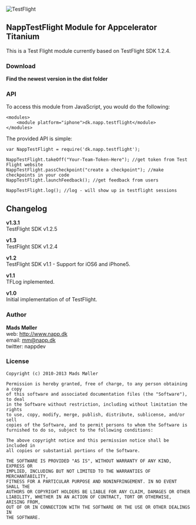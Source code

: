 ![TestFlight](https://s3.amazonaws.com/github-ds/TestFlight.png)

## NappTestFlight Module for Appcelerator Titanium 

This is a Test Flight module currently based on TestFlight SDK 1.2.4. 


### Download

**Find the newest version in the dist folder** 

### API

To access this module from JavaScript, you would do the following:

	<modules>
        <module platform="iphone">dk.napp.testflight</module> 
    </modules>

The provided API is simple:

	var NappTestFlight = require('dk.napp.testflight');
	
	NappTestFlight.takeOff("Your-Team-Token-Here"); //get token from Test Flight website
	NappTestFlight.passCheckpoint("create a checkpoint"); //make checkpoints in your code
	NappTestFlight.launchFeedback(); //get feedback from users
	
	NappTestFlight.log(); //log - will show up in testflight sessions
	

## Changelog

**v1.3.1**  
TestFlight SDK v1.2.5

**v1.3**  
TestFlight SDK v1.2.4

**v1.2**  
TestFlight SDK v1.1 - Support for iOS6 and iPhone5.

**v1.1**  
TFLog inplemented.

**v1.0**  
Initial implementation of of TestFlight. 


### Author

**Mads Møller**  
web: http://www.napp.dk  
email: mm@napp.dk  
twitter: nappdev  

### License

    Copyright (c) 2010-2013 Mads Møller

    Permission is hereby granted, free of charge, to any person obtaining a copy
    of this software and associated documentation files (the "Software"), to deal
    in the Software without restriction, including without limitation the rights
    to use, copy, modify, merge, publish, distribute, sublicense, and/or sell
    copies of the Software, and to permit persons to whom the Software is
    furnished to do so, subject to the following conditions:

    The above copyright notice and this permission notice shall be included in
    all copies or substantial portions of the Software.

    THE SOFTWARE IS PROVIDED "AS IS", WITHOUT WARRANTY OF ANY KIND, EXPRESS OR
    IMPLIED, INCLUDING BUT NOT LIMITED TO THE WARRANTIES OF MERCHANTABILITY,
    FITNESS FOR A PARTICULAR PURPOSE AND NONINFRINGEMENT. IN NO EVENT SHALL THE
    AUTHORS OR COPYRIGHT HOLDERS BE LIABLE FOR ANY CLAIM, DAMAGES OR OTHER
    LIABILITY, WHETHER IN AN ACTION OF CONTRACT, TORT OR OTHERWISE, ARISING FROM,
    OUT OF OR IN CONNECTION WITH THE SOFTWARE OR THE USE OR OTHER DEALINGS IN
    THE SOFTWARE.